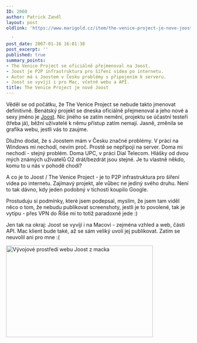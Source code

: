 ```yaml
---
ID: 2060
author: Patrick Zandl
layout: post
oldlink: 'https://www.marigold.cz/item/the-venice-project-je-nove-joost

  '
post_date: 2007-01-16 16:01:38
post_excerpt: ''
published: true
summary_points:
- The Venice Project se oficiálně přejmenoval na Joost.
- Joost je P2P infrastruktura pro šíření videa po internetu.
- Autor má s Joostem v Česku problémy s připojením k serveru.
- Joost se vyvíjí i pro Mac, včetně webu a API.
title: The Venice Project je nově Joost
---
```


<texy>Věděl se od počátku, že The Venice Project se nebude takto jmenovat definitivně. Benátský projekt se dneska oficiálně přejmenoval a jeho nové a sexy jméno je <a href="http://www.joost.com">Joost</a>. Nic jiného se zatím nemění, projektu se účastní testeři (třeba já), běžní uživatelé k němu přístup zatím nemají. Jasně, změnila se grafika webu, jestli vás to zaujme. 

Dlužno dodat, že s Joostem mám v Česku značné problémy. V práci na Windows mi nechodí, nevím proč. Prostě se nepřipojí na server. Doma mi nechodí - stejný problém. Doma UPC, v práci Dial Telecom. Hlášky od dvou mých známých uživatelů O2 drát/bezdrát jsou stejné. Je tu vlastně někdo, komu to u nás v pohodě chodí?

A co je to Joost / The Venice Project - je to P2P infrastruktura pro šíření videa po internetu. Zajímavý projekt, ale vůbec ne jediný svého druhu. Není to tak dávno, kdy jeden podobný v tichosti koupilo Google. 

Prostuduju si podmínky, které jsem podepsal, myslím, že jsem tam viděl něco o tom, že nebudu publikovat screenshoty, jestli je to povolené, tak je vytípu - přes VPN do Říše mi to totiž paradoxně jede :)

Jen tak na okraj: Joost se vyvíjí i na Macovi - zejména vzhled a web, části API. Mac klient bude také, až se sám veliký uvolí jej publikovat. Zatím se neuvolil ani pro mne :(

<a href="http://www.marigold.cz/wp-content/taking-joost-live.jpg"><img src="http://www.marigold.cz/wp-content/_taking-joost-live.jpg" width="400" height="250" alt="Vývojové prostředí webu Joost z macka" title="Vývojové prostředí webu Joost z macka"  /></a>